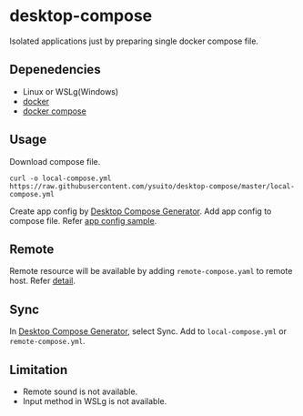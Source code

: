 # desktop-compose
Isolated applications just by preparing single docker compose file.

## Depenedencies
- Linux or WSLg(Windows)
- [docker](https://docs.docker.com/get-docker/)
- [docker compose](https://docs.docker.com/compose/cli-command/#install-on-linux)

## Usage
Download compose file.
```bash:local
curl -o local-compose.yml https://raw.githubusercontent.com/ysuito/desktop-compose/master/local-compose.yml
```
Create app config by [Desktop Compose Generator]().
Add app config to compose file. 
Refer [app config sample]().

## Remote
Remote resource will be available by adding `remote-compose.yaml` to remote host.
Refer [detail]().

## Sync
In [Desktop Compose Generator](), select Sync. Add to `local-compose.yml` or `remote-compose.yml`.

## Limitation
- Remote sound is not available.
- Input method in WSLg is not available.

